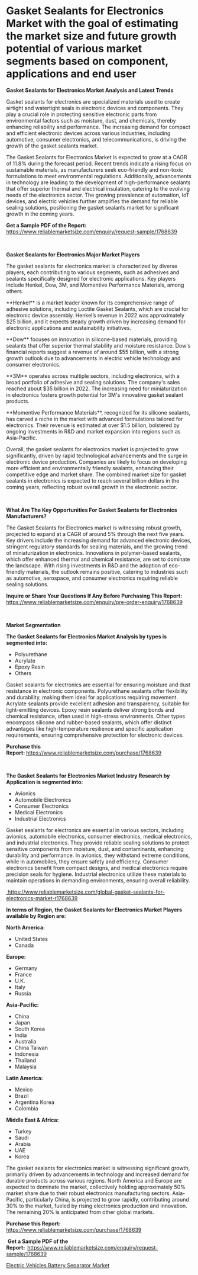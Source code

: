 <p><h1>Gasket Sealants for Electronics Market with the goal of estimating the market size and future growth potential of various market segments based on component, applications and end user</h1></p><p><strong>Gasket Sealants for Electronics Market Analysis and Latest Trends</strong></p>
<p><p>Gasket sealants for electronics are specialized materials used to create airtight and watertight seals in electronic devices and components. They play a crucial role in protecting sensitive electronic parts from environmental factors such as moisture, dust, and chemicals, thereby enhancing reliability and performance. The increasing demand for compact and efficient electronic devices across various industries, including automotive, consumer electronics, and telecommunications, is driving the growth of the gasket sealants market.</p><p>The Gasket Sealants for Electronics Market is expected to grow at a CAGR of 11.8% during the forecast period. Recent trends indicate a rising focus on sustainable materials, as manufacturers seek eco-friendly and non-toxic formulations to meet environmental regulations. Additionally, advancements in technology are leading to the development of high-performance sealants that offer superior thermal and electrical insulation, catering to the evolving needs of the electronics sector. The growing prevalence of automation, IoT devices, and electric vehicles further amplifies the demand for reliable sealing solutions, positioning the gasket sealants market for significant growth in the coming years.</p></p>
<p><strong>Get a Sample PDF of the Report:&nbsp;</strong> <a href="https://www.reliablemarketsize.com/enquiry/request-sample/1768639?utm_campaign=2111&utm_medium=2&utm_source=Github&utm_content=ia&utm_term=02022025&utm_id=gasket-sealants-for-electronics">https://www.reliablemarketsize.com/enquiry/request-sample/1768639</a></p>
<p>&nbsp;</p>
<p><strong>Gasket Sealants for Electronics Major Market Players</strong></p>
<p><p>The gasket sealants for electronics market is characterized by diverse players, each contributing to various segments, such as adhesives and sealants specifically designed for electronic applications. Key players include Henkel, Dow, 3M, and Momentive Performance Materials, among others.</p><p>**Henkel** is a market leader known for its comprehensive range of adhesive solutions, including Loctite Gasket Sealants, which are crucial for electronic device assembly. Henkel’s revenue in 2022 was approximately $25 billion, and it expects steady growth driven by increasing demand for electronic applications and sustainability initiatives.</p><p>**Dow** focuses on innovation in silicone-based materials, providing sealants that offer superior thermal stability and moisture resistance. Dow's financial reports suggest a revenue of around $55 billion, with a strong growth outlook due to advancements in electric vehicle technology and consumer electronics.</p><p>**3M** operates across multiple sectors, including electronics, with a broad portfolio of adhesive and sealing solutions. The company's sales reached about $35 billion in 2022. The increasing need for miniaturization in electronics fosters growth potential for 3M's innovative gasket sealant products.</p><p>**Momentive Performance Materials**, recognized for its silicone sealants, has carved a niche in the market with advanced formulations tailored for electronics. Their revenue is estimated at over $1.5 billion, bolstered by ongoing investments in R&D and market expansion into regions such as Asia-Pacific.</p><p>Overall, the gasket sealants for electronics market is projected to grow significantly, driven by rapid technological advancements and the surge in electronic device production. Companies are likely to focus on developing more efficient and environmentally friendly sealants, enhancing their competitive edge and market share. The combined market size for gasket sealants in electronics is expected to reach several billion dollars in the coming years, reflecting robust overall growth in the electronic sector.</p></p>
<p>&nbsp;</p>
<p><strong>What Are The Key Opportunities For Gasket Sealants for Electronics Manufacturers?</strong></p>
<p><p>The Gasket Sealants for Electronics market is witnessing robust growth, projected to expand at a CAGR of around 5% through the next five years. Key drivers include the increasing demand for advanced electronic devices, stringent regulatory standards for sealing materials, and the growing trend of miniaturization in electronics. Innovations in polymer-based sealants, which offer enhanced thermal and chemical resistance, are set to dominate the landscape. With rising investments in R&D and the adoption of eco-friendly materials, the outlook remains positive, catering to industries such as automotive, aerospace, and consumer electronics requiring reliable sealing solutions.</p></p>
<p><strong>Inquire or Share Your Questions If Any Before Purchasing This Report:</strong> <a href="https://www.reliablemarketsize.com/enquiry/pre-order-enquiry/1768639?utm_campaign=2111&utm_medium=2&utm_source=Github&utm_content=ia&utm_term=02022025&utm_id=gasket-sealants-for-electronics">https://www.reliablemarketsize.com/enquiry/pre-order-enquiry/1768639</a></p>
<p>&nbsp;</p>
<p><strong>Market Segmentation</strong></p>
<p><strong>The Gasket Sealants for Electronics Market Analysis by types is segmented into:</strong></p>
<p><ul><li>Polyurethane</li><li>Acrylate</li><li>Epoxy Resin</li><li>Others</li></ul></p>
<p><p>Gasket sealants for electronics are essential for ensuring moisture and dust resistance in electronic components. Polyurethane sealants offer flexibility and durability, making them ideal for applications requiring movement. Acrylate sealants provide excellent adhesion and transparency, suitable for light-emitting devices. Epoxy resin sealants deliver strong bonds and chemical resistance, often used in high-stress environments. Other types encompass silicone and rubber-based sealants, which offer distinct advantages like high-temperature resilience and specific application requirements, ensuring comprehensive protection for electronic devices.</p></p>
<p><strong>Purchase this Report:&nbsp;</strong><a href="https://www.reliablemarketsize.com/purchase/1768639?utm_campaign=2111&utm_medium=2&utm_source=Github&utm_content=ia&utm_term=02022025&utm_id=gasket-sealants-for-electronics">https://www.reliablemarketsize.com/purchase/1768639</a></p>
<p>&nbsp;</p>
<p><strong>The Gasket Sealants for Electronics Market Industry Research by Application is segmented into:</strong></p>
<p><ul><li>Avionics</li><li>Automobile Electronics</li><li>Consumer Electronics</li><li>Medical Electronics</li><li>Industrial Electronics</li></ul></p>
<p><p>Gasket sealants for electronics are essential in various sectors, including avionics, automobile electronics, consumer electronics, medical electronics, and industrial electronics. They provide reliable sealing solutions to protect sensitive components from moisture, dust, and contaminants, enhancing durability and performance. In avionics, they withstand extreme conditions, while in automobiles, they ensure safety and efficiency. Consumer electronics benefit from compact designs, and medical electronics require precision seals for hygiene. Industrial electronics utilize these materials to maintain operations in demanding environments, ensuring overall reliability.</p></p>
<p><a href="https://www.reliablemarketsize.com/global-gasket-sealants-for-electronics-market-r1768639?utm_campaign=2111&utm_medium=2&utm_source=Github&utm_content=ia&utm_term=02022025&utm_id=gasket-sealants-for-electronics">&nbsp;https://www.reliablemarketsize.com/global-gasket-sealants-for-electronics-market-r1768639</a></p>
<p><strong>In terms of Region, the Gasket Sealants for Electronics Market Players available by Region are:</strong></p>
<p>
    <p> <strong> North America: </strong>
        <ul>
            <li>United States</li>
            <li>Canada</li>
        </ul>
        </p> 
    <p> <strong> Europe: </strong>
        <ul>
            <li>Germany</li>
            <li>France</li>
            <li>U.K.</li>
            <li>Italy</li>
            <li>Russia</li>
        </ul>
        </p> 
    <p> <strong> Asia-Pacific: </strong>
        <ul>
            <li>China</li>
            <li>Japan</li>
            <li>South Korea</li>
            <li>India</li>
            <li>Australia</li>
            <li>China Taiwan</li>
            <li>Indonesia</li>
            <li>Thailand</li>
            <li>Malaysia</li>
        </ul>
        </p> 
    <p> <strong> Latin America: </strong>
        <ul>
            <li>Mexico</li>
            <li>Brazil</li>
            <li>Argentina Korea</li>
            <li>Colombia</li>
        </ul>
        </p> 
    <p> <strong> Middle East & Africa: </strong>
        <ul>
            <li>Turkey</li>
            <li>Saudi</li>
            <li>Arabia</li>
            <li>UAE</li>
            <li>Korea</li>
        </ul>
    </p>
    </p>
<p><p>The gasket sealants for electronics market is witnessing significant growth, primarily driven by advancements in technology and increased demand for durable products across various regions. North America and Europe are expected to dominate the market, collectively holding approximately 50% market share due to their robust electronics manufacturing sectors. Asia-Pacific, particularly China, is projected to grow rapidly, contributing around 30% to the market, fueled by rising electronics production and innovation. The remaining 20% is anticipated from other global markets.</p></p>
<p><strong>Purchase this Report: </strong><a href="https://www.reliablemarketsize.com/purchase/1768639?utm_campaign=2111&utm_medium=2&utm_source=Github&utm_content=ia&utm_term=02022025&utm_id=gasket-sealants-for-electronics">https://www.reliablemarketsize.com/purchase/1768639</a></p>
<p>&nbsp;<strong>Get a Sample PDF of the Report:&nbsp;&nbsp;</strong><a href="https://www.reliablemarketsize.com/enquiry/request-sample/1768639?utm_campaign=2111&utm_medium=2&utm_source=Github&utm_content=ia&utm_term=02022025&utm_id=gasket-sealants-for-electronics">https://www.reliablemarketsize.com/enquiry/request-sample/1768639</a></p>
<p><strong></strong></p>
<p><p><a href="https://github.com/rodinayygacklezi/Market-Research-Report-List-1/blob/main/electric-vehicles-battery-separator-market.md?utm_campaign=2111&utm_medium=2&utm_source=Github&utm_content=ia&utm_term=02022025&utm_id=gasket-sealants-for-electronics">Electric Vehicles Battery Separator Market</a></p></p>